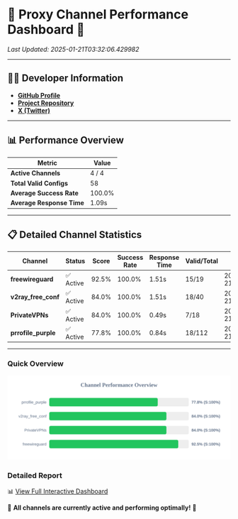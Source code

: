 # 🌟 Proxy Channel Performance Dashboard 🌟

_Last Updated: 2025-01-21T03:32:06.429982_

---

## 👩‍💻 Developer Information

- **[GitHub Profile](https://github.com/4n0nymou3)**  
- **[Project Repository](https://github.com/4n0nymou3/multi-proxy-config-fetcher)**  
- **[X (Twitter)](https://x.com/4n0nymou3)**  

---

## 📊 Performance Overview

| Metric                | Value       |
|-----------------------|-------------|
| **Active Channels**   | 4 / 4       |
| **Total Valid Configs** | 58          |
| **Average Success Rate** | 100.0%      |
| **Average Response Time** | 1.09s       |

---

## 📋 Detailed Channel Statistics

| Channel          | Status     | Score  | Success Rate | Response Time | Valid/Total | Last Success               |
|------------------|------------|--------|--------------|---------------|-------------|----------------------------|
| **freewireguard**  | ✅ Active  | 92.5%  | 100.0% | 1.51s         | 15/19       | 2025-01-21T03:32:06.428178 |
| **v2ray_free_conf**  | ✅ Active  | 84.0%  | 100.0% | 1.51s         | 18/40       | 2025-01-21T03:32:04.368663 |
| **PrivateVPNs**  | ✅ Active  | 84.0%  | 100.0% | 0.49s         | 7/18       | 2025-01-21T03:32:04.891405 |
| **prrofile_purple**  | ✅ Active  | 77.8%  | 100.0% | 0.84s         | 18/112       | 2025-01-21T03:32:02.802467 |

---

### Quick Overview
<div align="center">
  <a href="https://raw.githubusercontent.com/nullluser/NullRepo/refs/heads/main/assets/channel_stats_chart.svg">
    <img src="https://raw.githubusercontent.com/nullluser/NullRepo/refs/heads/main/assets/channel_stats_chart.svg" alt="Source Performance Statistics" width="800">
  </a>
</div>

### Detailed Report
📊 [View Full Interactive Dashboard](https://htmlpreview.github.io/?https://github.com/nullluser/NullRepo/blob/main/assets/performance_report.html)

🎉 **All channels are currently active and performing optimally!** 🎉
